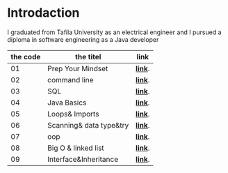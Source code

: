 # Introdaction
I graduated from Tafila University as an electrical engineer and I pursued a diploma in software engineering as a Java developer

|  the code |  the titel        | link  | 
|-----------|-------------------|-------|
01          |   Prep Your Mindset|**[link](https://waelalqawasmi.github.io/reading-notes/redeme1)**.
02          |   command line|**[link](https://waelalqawasmi.github.io/reading-notes/redeme2)**.
03           |    SQL|**[link](https://waelalqawasmi.github.io/reading-notes/redeme3)**.
04          |   Java Basics|**[link](https://waelalqawasmi.github.io/reading-notes/redeme4)**.
05          |   Loops& Imports|**[link](https://waelalqawasmi.github.io/reading-notes/redeme5)**.
06          |   Scanning& data type&try|**[link](https://waelalqawasmi.github.io/reading-notes/redeme6)**.
07          |   oop|**[link](https://waelalqawasmi.github.io/reading-notes/redeme7)**.
08          |   Big O & linked list|**[link](https://waelalqawasmi.github.io/reading-notes/redeme8)**.
09         |   Interface&Inheritance|**[link](https://waelalqawasmi.github.io/reading-notes/redeme9)**.
